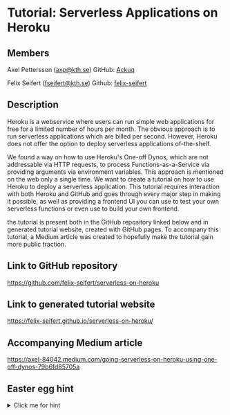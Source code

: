 # Tutorial: Serverless Applications on Heroku

## Members

Axel Pettersson (axp@kth.se)
GitHub: [Ackuq](https://github.com/Ackuq)

Felix Seifert (fseifert@kth.se)
Github: [felix-seifert](https://github.com/felix-seifert)

## Description

Heroku is a webservice where users can run simple web applications for free for a limited number of hours per month. The obvious approach is to run serverless applications which are billed per second. However, Heroku does not offer the option to deploy serverless applications of-the-shelf.

We found a way on how to use Heroku's One-off Dynos, which are not addressable via HTTP requests, to process Functions-as-a-Service via providing arguments via environment variables. This approach is mentioned on the web only a single time. We want to create a tutorial on how to use Heroku to deploy a serverless application. This tutorial requires interaction with both Heroku and GitHub and goes through every major step in making it possible, as well as providing a frontend UI you can use to test your own serverless functions or even use to build your own frontend.

the tutorial is present both in the GitHub repository linked below and in generated tutorial website, created with GitHub pages. To accompany this tutorial, a Medium article was created to hopefully make the tutorial gain more public traction.

## Link to GitHub repository

https://github.com/felix-seifert/serverless-on-heroku

## Link to generated tutorial website

https://felix-seifert.github.io/serverless-on-heroku/

## Accompanying Medium article

https://axel-84042.medium.com/going-serverless-on-heroku-using-one-off-dynos-79b6fd85705a

## Easter egg hint

<details> 
  <summary>Click me for hint</summary>
  ⭐
</details>
